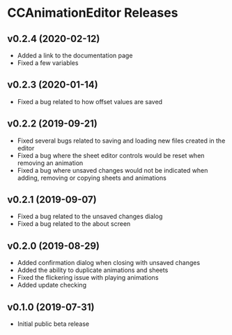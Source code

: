# CCAnimationEditor Releases

## v0.2.4 (2020-02-12)
* Added a link to the documentation page
* Fixed a few variables

## v0.2.3 (2020-01-14)
* Fixed a bug related to how offset values are saved

## v0.2.2 (2019-09-21)

* Fixed several bugs related to saving and loading new files created in the editor
* Fixed a bug where the sheet editor controls would be reset when removing an animation
* Fixed a bug where unsaved changes would not be indicated when adding, removing or copying sheets and animations

## v0.2.1 (2019-09-07)

* Fixed a bug related to the unsaved changes dialog
* Fixed a bug related to the about screen

## v0.2.0 (2019-08-29)

* Added confirmation dialog when closing with unsaved changes
* Added the ability to duplicate animations and sheets
* Fixed the flickering issue with playing animations
* Added update checking

## v0.1.0 (2019-07-31)

* Initial public beta release